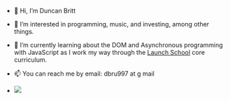 - 👋 Hi, I’m Duncan Britt

- 👀 I’m interested in programming, music, and investing, among other things.

- 🌱 I’m currently learning about the DOM and Asynchronous programming with JavaScript as I work my way through the [Launch School](https://launchschool.com/) core curriculum.

- 📫 You can reach me by email: dbru997 at g mail

- <a href="https://www.youtube.com/watch?v=dQw4w9WgXcQ"><img src="https://www.codewars.com/users/Duncan-Britt/badges/small"></a>

<!---
Duncan-Britt/Duncan-Britt is a ✨ special ✨ repository because its `README.md` (this file) appears on your GitHub profile.
You can click the Preview link to take a look at your changes.
--->
